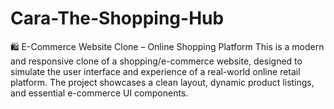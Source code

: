 # Cara-The-Shopping-Hub
🛍️ E-Commerce Website Clone – Online Shopping Platform This is a modern and responsive clone of a shopping/e-commerce website, designed to simulate the user interface and experience of a real-world online retail platform. The project showcases a clean layout, dynamic product listings, and essential e-commerce UI components.
